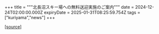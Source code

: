+++
title = """北長沼スキー場への無料送迎実施のご案内"""
date = 2024-12-24T02:00:00.000Z
expiryDate = 2025-01-31T08:25:59.754Z
tags = ["kuriyama","news"]
+++


[[source]](https://www.town.kuriyama.hokkaido.jp/soshiki/55/29519.html)
